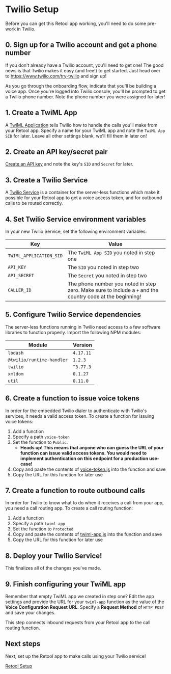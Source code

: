 # Twilio Setup
Before you can get this Retool app working, you'll need to do some pre-work in Twilio.

## 0. Sign up for a Twilio account and get a phone number

If you don't already have a Twilio account, you'll need to get one! The good news is that Twilio makes it easy (and free!) to get started. Just head over to https://www.twilio.com/try-twilio and sign up!

As you go through the onboarding flow, indicate that you'll be building a voice app. Once you're logged into Twilio console, you'll be prompted to get a Twilio phone number. Note the phone number you were assigned for later!

## 1. Create a TwiML App

A [TwiML Application](https://www.twilio.com/docs/usage/api/applications) tells Twilio how to handle the calls you'll make from your Retool app. Specify a name for your TwiML app and note the `TwiML App SID` for later. Leave all other settings blank, we'll fill them in later on!

## 2. Create an API key/secret pair

[Create an API key](https://www.twilio.com/docs/iam/keys/api-key-resource) and note the key's `SID` and `Secret` for later.

## 3. Create a Twilio Service

A [Twilio Service](https://www.twilio.com/docs/runtime/functions/create-service) is a container for the server-less functions which make it possible for your Retool app to get a voice access token, and for outbound calls to be routed correctly.

## 4. Set Twilio Service environment variables

In your new Twilio Service, set the following environment variables:

| Key | Value |
| ---- | ----  |
| `TWIML_APPLICATION_SID` | The `TwiML App SID` you noted in step one |
| `API_KEY` | The `SID` you noted in step two |
| `API_SECRET` | The `Secret` you noted in step two |
| `CALLER_ID` | The phone number you noted in step zero. Make sure to include a `+` and the country code at the beginning! |

## 5. Configure Twilio Service dependencies

The server-less functions running in Twilio need access to a few software libraries to function properly. Import the following NPM modules:

| Module | Version |
| --- | --- |
| `lodash` | `4.17.11` |
| `@twilio/runtime-handler` | `1.2.3` |
| `twilio` | `^3.77.3` |
| `xmldom` | `0.1.27` |
| `util` | `0.11.0` |

## 6. Create a function to issue voice tokens

In order for the embedded Twilio dialer to authenticate with Twilio's services, it needs a valid access token. To create a function for issuing voice tokens:

1. Add a function
2. Specify a path `voice-token`
3. Set the function to `Public`. 
    - **Heads up! This means that anyone who can guess the URL of your function can issue valid access tokens. You would need to implement authentication on this endpoint for a production use-case!**
4. Copy and paste the contents of [voice-token.js](/applets/twilio-dialer/code/twilio-functions/voice-token.js) into the function and save
5. Copy the URL for this function for later use

## 7. Create a function to route outbound calls

In order for Twilio to know what to do when it receives a call from your app, you need a call routing app. To create a call routing function:

1. Add a function
2. Specify a path `twiml-app`
3. Set the function to `Protected`
4. Copy and paste the contents of [twiml-app.js](/applets/twilio-dialer/code/twilio-functions/twiml-app.js) into the function and save
5. Copy the URL for this function for later use

## 8. Deploy your Twilio Service!

This finalizes all of the changes you've made.

## 9. Finish configuring your TwiML app

Remember that empty TwiML app we created in step one? Edit the app settings and provide the URL for your `twiml-app` function as the value of the **Voice Configuration Request URL**. Specify a **Request Method** of `HTTP POST` and save your changes.

This step connects inbound requests from your Retool app to the call routing function.

## Next steps
Next, set up the Retool app to make calls using your Twilio service!

[Retool Setup](./retool-setup.md)